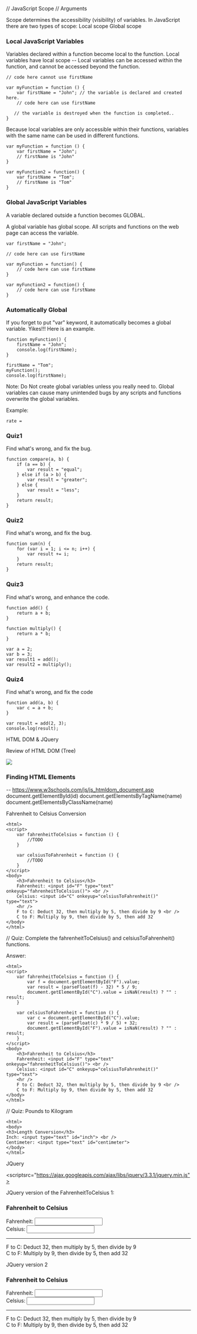 // JavaScript Scope
// Arguments

Scope determines the accessibility (visibility) of variables. In JavaScript there are two types of scope:
Local scope
Global scope

### Local JavaScript Variables
Variables declared within a function become local to the function. Local variables have local scope -- Local variables can be accessed within the function, and cannot be accessed beyond the function.

```
// code here cannot use firstName

var myFunction = function () {
    var firstName = "John"; // the variable is declared and created here.
    // code here can use firstName

   // the variable is destroyed when the function is completed..
}
```

Because local variables are only accessible within their functions, variables with the same name can be used in different functions.
```
var myFunction = function () {
    var firstName = "John";
    // firstName is "John"
}

var myFunction2 = function() {
    var firstName = "Tom";
    // firstName is "Tom"
}
```

### Global JavaScript Variables

A variable declared outside a function becomes GLOBAL.

A global variable has global scope. All scripts and functions on the web page can access the variable.
```
var firstName = "John";

// code here can use firstName

var myFunction = function() {
    // code here can use firstName
}

var myFunction2 = function() {
    // code here can use firstName
}

```

### Automatically Global
If you forget to put "var" keyword, it automatically becomes a global variable. Yikes!!!
Here is an example.

```
function myFunction() {
    firstName = "John";
    console.log(firstName);
}

firstName = "Tom";
myFunction();
console.log(firstName);

```

Note: Do Not create global variables unless you really need to. Global variables can cause many unintended bugs by any scripts and functions overwrite the global variables.

Example:
```
rate = 

```


### Quiz1
Find what's wrong, and fix the bug.
```
function compare(a, b) {
    if (a == b) {
        var result = "equal";
    } else if (a > b) {
        var result = "greater";
    } else {
        var result = "less";
    }
    return result;
}

```

### Quiz2
Find what's wrong, and fix the bug.

```
function sum(n) {
    for (var i = 1; i <= n; i++) {
        var result += i;
    }
    return result;
}
```

### Quiz3
Find what's wrong, and enhance the code.

```
function add() {
    return a + b;
}

function multiply() {
    return a * b;
}

var a = 2;
var b = 3;
var result1 = add();
var result2 = multiply();

```

### Quiz4
Find what's wrong, and fix the code

```
function add(a, b) {
    var c = a + b;
}

var result = add(2, 3);
console.log(result);

```

HTML DOM & JQuery

Review of HTML DOM (Tree)

<img src="https://www.w3schools.com/js/pic_htmltree.gif">


### Finding HTML Elements
-- https://www.w3schools.com/js/js_htmldom_document.asp 
document.getElementById(id)
document.getElementsByTagName(name)
document.getElementsByClassName(name)


Fahrenheit to Celsius Conversion
```
<html>
<script>
    var fahrenheitToCelsius = function () {
        //TODO
    }
    
    var celsiusToFahrenheit = function () {
        //TODO
    }
</script>    
<body>
    <h3>Fahrenheit to Celsius</h3>
    Fahrenheit: <input id="F" type="text" onkeyup="fahrenheitToCelsius()"> <br />
    Celsius: <input id="C" onkeyup="celsiusToFahrenheit()" type="text">
    <hr />
    F to C: Deduct 32, then multiply by 5, then divide by 9 <br />
    C to F: Multiply by 9, then divide by 5, then add 32
</body>
</html>
```
// Quiz: Complete the fahrenheitToCelsius() and celsiusToFahrenheit() functions.

Answer:
```
<html>
<script>
    var fahrenheitToCelsius = function () {
        var f = document.getElementById("F").value;
        var result = (parseFloat(f) - 32) * 5 / 9;
        document.getElementById("C").value = isNaN(result) ? "" : result;
    }
    
    var celsiusToFahrenheit = function () {
        var c = document.getElementById("C").value;
        var result = (parseFloat(c) * 9 / 5) + 32;
        document.getElementById("F").value = isNaN(result) ? "" : result;
    }
</script>    
<body>
    <h3>Fahrenheit to Celsius</h3>
    Fahrenheit: <input id="F" type="text" onkeyup="fahrenheitToCelsius()"> <br />
    Celsius: <input id="C" onkeyup="celsiusToFahrenheit()" type="text">
    <hr />
    F to C: Deduct 32, then multiply by 5, then divide by 9 <br />
    C to F: Multiply by 9, then divide by 5, then add 32
</body>
</html>
```

// Quiz: Pounds to Kilogram

```
<html>
<body>
<h3>Length Conversion</h3>    
Inch: <input type="text" id="inch"> <br />
Centimeter: <input type="text" id="centimeter">
</body>
</html>
```


JQuery

<scriptsrc="https://ajax.googleapis.com/ajax/libs/jquery/3.3.1/jquery.min.js"></script>

JQuery version of the FahrenheitToCelsius 1:

<html>
<script src="https://ajax.googleapis.com/ajax/libs/jquery/3.3.1/jquery.min.js"></script>    
<script>
    var fahrenheitToCelsius = function () {
        var f = $("#F").val(); //document.getElementById("F").value;
        var result = (parseFloat(f) - 32) * 5 / 9;
        //document.getElementById("C").value = isNaN(result) ? "" : result;
        $("#C").val(isNaN(result) ? "" : result);
    }
    
    var celsiusToFahrenheit = function () {
        var c = $("#C").val(); //document.getElementById("C").value;
        var result = (parseFloat(c) * 9 / 5) + 32;
        //document.getElementById("F").value = isNaN(result) ? "" : result;
        $("F").val(isNaN(result) ? "" : result);
    }
</script>    
<body>
    <h3>Fahrenheit to Celsius</h3>
    Fahrenheit: <input id="F" type="text" onkeyup="fahrenheitToCelsius()"> <br />
    Celsius: <input id="C" onkeyup="celsiusToFahrenheit()" type="text">
    <hr />
    F to C: Deduct 32, then multiply by 5, then divide by 9 <br />
    C to F: Multiply by 9, then divide by 5, then add 32
</body>
</html>

JQuery version 2

<html>
<script src="https://ajax.googleapis.com/ajax/libs/jquery/3.3.1/jquery.min.js"></script>    
<script>
    $(document).ready(function(){
        $("#F").keyup(function() {
            var f = $("#F").val();
            var result = (parseFloat(f) - 32) * 5 / 9;
            $("#C").val(isNaN(result) ? "" : result);
        });
        
        $("#C").keyup(function() {
            var c = $("#C").val();
            var result = (parseFloat(c) * 9 / 5) + 32;
            $("F").val(isNaN(result) ? "" : result);
        });
    });
    
</script>    
<body>
    <h3>Fahrenheit to Celsius</h3>
    Fahrenheit: <input id="F" type="text"> <br />
    Celsius: <input id="C" type="text">
    <hr />
    F to C: Deduct 32, then multiply by 5, then divide by 9 <br />
    C to F: Multiply by 9, then divide by 5, then add 32
</body>
</html>



